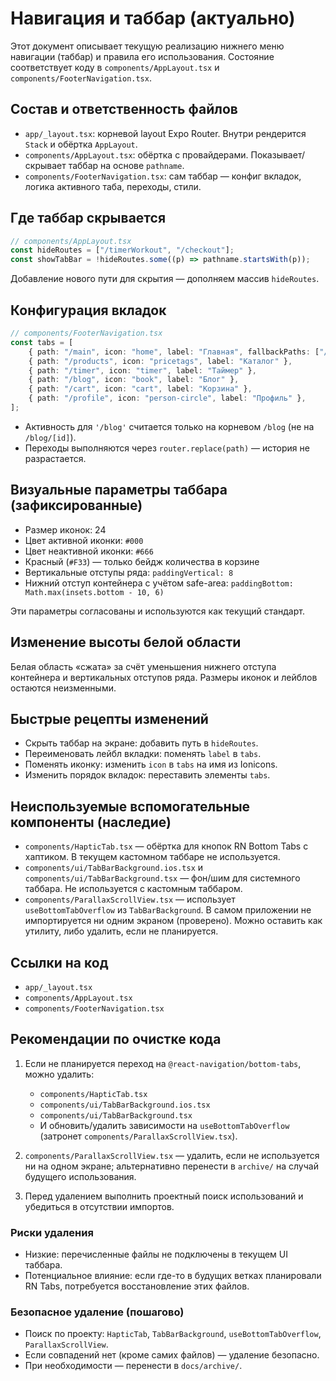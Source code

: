 # Навигация и таббар (актуально)

Этот документ описывает текущую реализацию нижнего меню навигации (таббар) и
правила его использования. Состояние соответствует коду в
`components/AppLayout.tsx` и `components/FooterNavigation.tsx`.

## Состав и ответственность файлов

- `app/_layout.tsx`: корневой layout Expo Router. Внутри рендерится `Stack` и
  обёртка `AppLayout`.
- `components/AppLayout.tsx`: обёртка с провайдерами. Показывает/скрывает таббар
  на основе `pathname`.
- `components/FooterNavigation.tsx`: сам таббар — конфиг вкладок, логика
  активного таба, переходы, стили.

## Где таббар скрывается

```ts
// components/AppLayout.tsx
const hideRoutes = ["/timerWorkout", "/checkout"];
const showTabBar = !hideRoutes.some((p) => pathname.startsWith(p));
```

Добавление нового пути для скрытия — дополняем массив `hideRoutes`.

## Конфигурация вкладок

```ts
// components/FooterNavigation.tsx
const tabs = [
    { path: "/main", icon: "home", label: "Главная", fallbackPaths: ["/"] },
    { path: "/products", icon: "pricetags", label: "Каталог" },
    { path: "/timer", icon: "timer", label: "Таймер" },
    { path: "/blog", icon: "book", label: "Блог" },
    { path: "/cart", icon: "cart", label: "Корзина" },
    { path: "/profile", icon: "person-circle", label: "Профиль" },
];
```

- Активность для `'/blog'` считается только на корневом `/blog` (не на
  `/blog/[id]`).
- Переходы выполняются через `router.replace(path)` — история не разрастается.

## Визуальные параметры таббара (зафиксированные)

- Размер иконок: 24
- Цвет активной иконки: `#000`
- Цвет неактивной иконки: `#666`
- Красный (`#F33`) — только бейдж количества в корзине
- Вертикальные отступы ряда: `paddingVertical: 8`
- Нижний отступ контейнера с учётом safe-area:
  `paddingBottom: Math.max(insets.bottom - 10, 6)`

Эти параметры согласованы и используются как текущий стандарт.

## Изменение высоты белой области

Белая область «сжата» за счёт уменьшения нижнего отступа контейнера и
вертикальных отступов ряда. Размеры иконок и лейблов остаются неизменными.

## Быстрые рецепты изменений

- Скрыть таббар на экране: добавить путь в `hideRoutes`.
- Переименовать лейбл вкладки: поменять `label` в `tabs`.
- Поменять иконку: изменить `icon` в `tabs` на имя из Ionicons.
- Изменить порядок вкладок: переставить элементы `tabs`.

## Неиспользуемые вспомогательные компоненты (наследие)

- `components/HapticTab.tsx` — обёртка для кнопок RN Bottom Tabs с хаптиком. В
  текущем кастомном таббаре не используется.
- `components/ui/TabBarBackground.ios.tsx` и
  `components/ui/TabBarBackground.tsx` — фон/шим для системного таббара. Не
  используется с кастомным таббаром.
- `components/ParallaxScrollView.tsx` — использует `useBottomTabOverflow` из
  `TabBarBackground`. В самом приложении не импортируется ни одним экраном
  (проверено). Можно оставить как утилиту, либо удалить, если не планируется.

## Ссылки на код

- `app/_layout.tsx`
- `components/AppLayout.tsx`
- `components/FooterNavigation.tsx`

## Рекомендации по очистке кода

1. Если не планируется переход на `@react-navigation/bottom-tabs`, можно
   удалить:
   - `components/HapticTab.tsx`
   - `components/ui/TabBarBackground.ios.tsx`
   - `components/ui/TabBarBackground.tsx`
   - И обновить/удалить зависимости на `useBottomTabOverflow` (затронет
     `components/ParallaxScrollView.tsx`).

2. `components/ParallaxScrollView.tsx` — удалить, если не используется ни на
   одном экране; альтернативно перенести в `archive/` на случай будущего
   использования.

3. Перед удалением выполнить проектный поиск использований и убедиться в
   отсутствии импортов.

### Риски удаления

- Низкие: перечисленные файлы не подключены в текущем UI таббара.
- Потенциальное влияние: если где-то в будущих ветках планировали RN Tabs,
  потребуется восстановление этих файлов.

### Безопасное удаление (пошагово)

- Поиск по проекту: `HapticTab`, `TabBarBackground`, `useBottomTabOverflow`,
  `ParallaxScrollView`.
- Если совпадений нет (кроме самих файлов) — удаление безопасно.
- При необходимости — перенести в `docs/archive/`.
